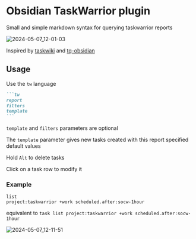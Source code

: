 # Obsidian TaskWarrior plugin

Small and simple markdown syntax for querying taskwarrior reports

![2024-05-07_12-01-03](https://github.com/SntTGR/obsidian-taskwarrior/assets/30510907/2c436c80-c39b-4546-acd1-ceb96ddc4d51)

Inspired by [taskwiki](https://github.com/tools-life/taskwiki) and [tq-obsidian](https://github.com/tgrosinger/tq-obsidian)

## Usage

Use the `tw` language

````markdown
```tw
report
filters
template
```
````

`template` and `filters` parameters are optional

The `template` parameter gives new tasks created with this report specified default values

Hold `Alt` to delete tasks

Click on a task row to modify it

### Example

```tw
list
project:taskwarrior +work scheduled.after:socw-1hour
```
equivalent to `task list project:taskwarrior +work scheduled.after:socw-1hour`

![2024-05-07_12-11-51](https://github.com/SntTGR/obsidian-taskwarrior/assets/30510907/a4786407-ed92-4acd-9847-8af00c97bca1)
